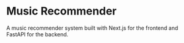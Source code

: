 # Music Recommender

A music recommender system built with Next.js for the frontend and FastAPI for the backend.
